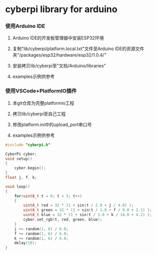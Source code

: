# cyberpi library for arduino

### 使用Arduino IDE
1. Arduino IDE的开发板管理器中安装ESP32环境

2. 复制"lib/cyberpi/platform.local.txt"文件至Arduino IDE的资源文件夹"/packages/esp32/hardware/esp32/1.0.4/"

3. 安装拷贝lib/cyberpi至"文档/Arduino/libraries"

4. examples示例供参考

### 使用VSCode+PlatformIO插件
1. 本git仓库为完整platformio工程
 
2. 拷贝lib/cyberpi至自己工程
 
3. 修改platform.ini中的upload_port串口号

4. examples示例供参考


```c++
#include "cyberpi.h"

CyberPi cyber;
void setup()
{
    cyber.begin();
}
float j, f, k;

void loop()
{ 
    for(uint8_t t = 0; t < 5; t++)
    {
        uint8_t red	= 32 * (1 + sin(t / 2.0 + j / 4.0) );
        uint8_t green = 32 * (1 + sin(t / 1.0 + f / 9.0 + 2.1) );
        uint8_t blue = 32 * (1 + sin(t / 3.0 + k / 14.0 + 4.2) );
        cyber.set_rgb(t, red, green, blue);
    }
    j += random(1, 6) / 6.0;
    f += random(1, 6) / 6.0;
    k += random(1, 6) / 6.0;
    delay(10);
}
```